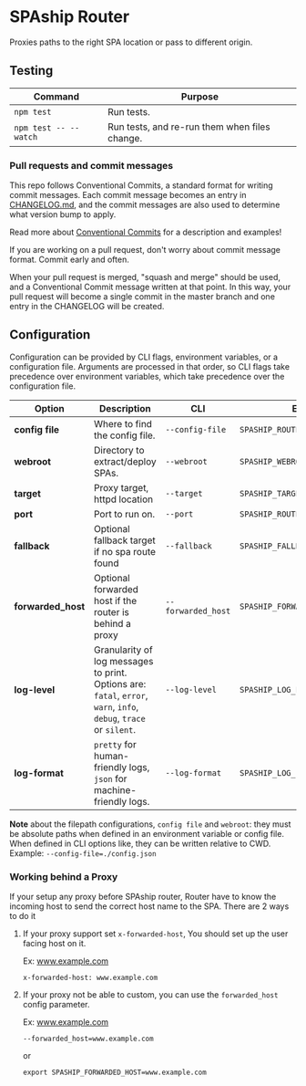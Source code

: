 # SPAship Router

Proxies paths to the right SPA location or pass to different origin.

## Testing

| Command               | Purpose                                       |
| --------------------- | --------------------------------------------- |
| `npm test`            | Run tests.                                    |
| `npm test -- --watch` | Run tests, and re-run them when files change. |

### Pull requests and commit messages

This repo follows Conventional Commits, a standard format for writing commit messages. Each commit message becomes an entry in [CHANGELOG.md](./CHANGELOG.md), and the commit messages are also used to determine what version bump to apply.

Read more about [Conventional Commits](https://www.conventionalcommits.org) for a description and examples!

If you are working on a pull request, don't worry about commit message format. Commit early and often.

When your pull request is merged, "squash and merge" should be used, and a Conventional Commit message written at that point. In this way, your pull request will become a single commit in the master branch and one entry in the CHANGELOG will be created.

## Configuration

Configuration can be provided by CLI flags, environment variables, or a configuration file. Arguments are processed in that order, so CLI flags take precedence over environment variables, which take precedence over the configuration file.

| Option             | Description                                                                                                        | CLI                | Env                          | config.json        | Default                 |
| ------------------ | ------------------------------------------------------------------------------------------------------------------ | ------------------ | ---------------------------- | ------------------ | ----------------------- |
| **config file**    | Where to find the config file.                                                                                     | `--config-file`    | `SPASHIP_ROUTER_CONFIG_FILE` | N/A                | none                    |
| **webroot**        | Directory to extract/deploy SPAs.                                                                                  | `--webroot`        | `SPASHIP_WEBROOT`            | `"webroot"`        | `/var/www/html`         |
| **target**         | Proxy target, httpd location                                                                                       | `--target`         | `SPASHIP_TARGET`             | `"target"`         | `http://localhost:8080` |
| **port**           | Port to run on.                                                                                                    | `--port`           | `SPASHIP_ROUTER_PORT`        | `"port"`           | `8080`                  |
| **fallback**       | Optional fallback target if no spa route found                                                                     | `--fallback`       | `SPASHIP_FALLBACK`           | `"fallback"`       | none                    |
| **forwarded_host** | Optional forwarded host if the router is behind a proxy                                                              | `--forwarded_host` | `SPASHIP_FORWARDED_HOST`     | `"forwarded_host"` | none                    |
| **log-level**      | Granularity of log messages to print. Options are: `fatal`, `error`, `warn`, `info`, `debug`, `trace` or `silent`. | `--log-level`      | `SPASHIP_LOG_LEVEL`          | `"log_level"`      | `info`                  |
| **log-format**     | `pretty` for human-friendly logs, `json` for machine-friendly logs.                                                | `--log-format`     | `SPASHIP_LOG_FORMAT`         | `"log_format"`     | `pretty`                |

**Note** about the filepath configurations, `config file` and `webroot`: they must be absolute paths when defined in an environment variable or config file. When defined in CLI options like, they can be written relative to CWD. Example: `--config-file=./config.json`

### Working behind a Proxy

If your setup any proxy before SPAship router, Router have to know the incoming host to send the correct host name to the SPA. There are 2 ways to do it

1. If your proxy support set `x-forwarded-host`, You should set up the user facing host on it.

   Ex: www.example.com

   ```
   x-forwarded-host: www.example.com
   ```

2. If your proxy not be able to custom, you can use the `forwarded_host` config parameter.

   Ex: www.example.com

   ```
   --forwarded_host=www.example.com
   ```

   or

   ```
   export SPASHIP_FORWARDED_HOST=www.example.com
   ```
